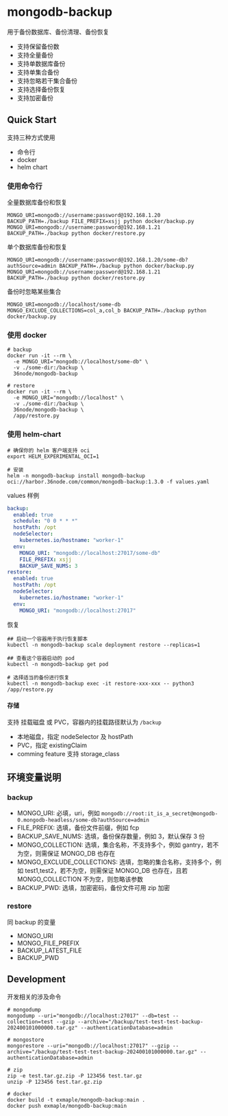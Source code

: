 # mongodb-backup

用于备份数据库、备份清理、备份恢复

- 支持保留备份数
- 支持全量备份
- 支持单数据库备份
- 支持单集合备份
- 支持忽略若干集合备份
- 支持选择备份恢复
- 支持加密备份

## Quick Start

支持三种方式使用

- 命令行
- docker
- helm chart

### 使用命令行

全量数据库备份和恢复

```shell
MONGO_URI=mongodb://username:password@192.168.1.20 BACKUP_PATH=./backup FILE_PREFIX=xsjj python docker/backup.py
MONGO_URI=mongodb://username:password@192.168.1.21 BACKUP_PATH=./backup python docker/restore.py
```

单个数据库备份和恢复

```shell
MONGO_URI=mongodb://username:password@192.168.1.20/some-db?authSource=admin BACKUP_PATH=./backup python docker/backup.py
MONGO_URI=mongodb://username:password@192.168.1.21 BACKUP_PATH=./backup python docker/restore.py
```

备份时忽略某些集合

```shell
MONGO_URI=mongodb://localhost/some-db MONGO_EXCLUDE_COLLECTIONS=col_a,col_b BACKUP_PATH=./backup python docker/backup.py
```

### 使用 docker

```shell
# backup
docker run -it --rm \
  -e MONGO_URI="mongodb://localhost/some-db" \
  -v ./some-dir:/backup \
  36node/mongodb-backup

# restore
docker run -it --rm \
  -e MONGO_URI="mongodb://localhost" \
  -v ./some-dir:/backup \
  36node/mongodb-backup \
  /app/restore.py
```

### 使用 helm-chart

```shell
# 确保你的 helm 客户端支持 oci
export HELM_EXPERIMENTAL_OCI=1

# 安装
helm -n mongodb-backup install mongodb-backup oci://harbor.36node.com/common/mongodb-backup:1.3.0 -f values.yaml
```

values 样例

```yaml
backup:
  enabled: true
  schedule: "0 0 * * *"
  hostPath: /opt
  nodeSelector:
    kubernetes.io/hostname: "worker-1"
  env:
    MONGO_URI: "mongodb://localhost:27017/some-db"
    FILE_PREFIX: xsjj
    BACKUP_SAVE_NUMS: 3
restore:
  enabled: true
  hostPath: /opt
  nodeSelector:
    kubernetes.io/hostname: "worker-1"
  env:
    MONGO_URI: "mongodb://localhost:27017"
```

恢复

```shell
## 启动一个容器用于执行恢复脚本
kubectl -n mongodb-backup scale deployment restore --replicas=1

## 查看这个容器启动的 pod
kubectl -n mongodb-backup get pod

# 选择适当的备份进行恢复
kubectl -n mongodb-backup exec -it restore-xxx-xxx -- python3 /app/restore.py
```

#### 存储

支持 挂载磁盘 或 PVC，容器内的挂载路径默认为 `/backup`

- 本地磁盘，指定 nodeSelector 及 hostPath
- PVC，指定 existingClaim
- comming feature 支持 storage_class

## 环境变量说明

### backup

- MONGO_URI: 必填，uri，例如 `mongodb://root:it_is_a_secret@mongodb-0.mongodb-headless/some-db?authSource=admin`
- FILE_PREFIX: 选填，备份文件前缀，例如 fcp
- BACKUP_SAVE_NUMS: 选填，备份保存数量，例如 3，默认保存 3 份
- MONGO_COLLECTION: 选填，集合名称，不支持多个，例如 gantry，若不为空，则需保证 MONGO_DB 也存在
- MONGO_EXCLUDE_COLLECTIONS: 选填，忽略的集合名称，支持多个，例如 test1,test2，若不为空，则需保证 MONGO_DB 也存在，且若 MONGO_COLLECTION 不为空，则忽略该参数
- BACKUP_PWD: 选填，加密密码，备份文件可用 zip 加密

### restore

同 backup 的变量

- MONGO_URI
- MONGO_FILE_PREFIX
- BACKUP_LATEST_FILE
- BACKUP_PWD

## Development

开发相关的涉及命令

```shell
# mongodump
mongodump --uri="mongodb://localhost:27017" --db=test --collection=test --gzip --archive="/backup/test-test-test-backup-202400101000000.tar.gz" --authenticationDatabase=admin

# mongostore
mongorestore --uri="mongodb://localhost:27017" --gzip --archive="/backup/test-test-test-backup-202400101000000.tar.gz" --authenticationDatabase=admin

# zip
zip -e test.tar.gz.zip -P 123456 test.tar.gz
unzip -P 123456 test.tar.gz.zip

# docker
docker build -t exmaple/mongodb-backup:main .
docker push exmaple/mongodb-backup:main
```

